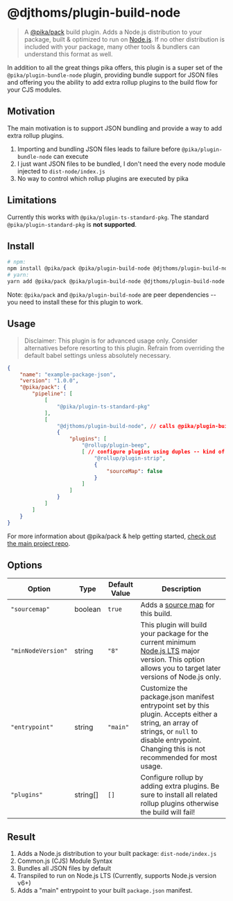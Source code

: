 # @djthoms/plugin-build-node

> A [@pika/pack](https://github.com/pikapkg/pack) build plugin.
> Adds a Node.js distribution to your package, built & optimized to run on [Node.js](https://nodejs.org/). If no other distribution is included with your package, many other tools & bundlers can understand this format as well.

In addition to all the great things pika offers, this plugin is a super set of the `@pika/plugin-bundle-node` plugin, providing bundle support for JSON files and offering you the ability to add extra rollup plugins to the build flow for your CJS modules.

## Motivation
The main motivation is to support JSON bundling and provide a way to add extra rollup plugins.

1. Importing and bundling JSON files leads to failure before `@pika/plugin-bundle-node` can execute
2. I just want JSON files to be bundled, I don't need the every node module injected to `dist-node/index.js`
3. No way to control which rollup plugins are executed by pika

## Limitations
Currently this works with `@pika/plugin-ts-standard-pkg`. The standard `@pika/plugin-standard-pkg` is **not supported**.

## Install

```sh
# npm:
npm install @pika/pack @pika/plugin-build-node @djthoms/plugin-build-node --save-dev
# yarn:
yarn add @pika/pack @pika/plugin-build-node @djthoms/plugin-build-node --dev
```

Note: `@pika/pack` and `@pika/plugin-build-node` are peer dependencies -- you need to install these for this plugin to work.

## Usage

> Disclaimer: This plugin is for advanced usage only. Consider alternatives before resorting to this plugin. Refrain from overriding the default babel settings unless absolutely necessary.

```json
{
    "name": "example-package-json",
    "version": "1.0.0",
    "@pika/pack": {
        "pipeline": [
            [
                "@pika/plugin-ts-standard-pkg"
            ],
            [
                "@djthoms/plugin-build-node", // calls @pika/plugin-build-node internally
                {
                    "plugins": [
                        "@rollup/plugin-beep",
                        [ // configure plugins using duples -- kind of like how we configure @babel/preset-env ;)
                            "@rollup/plugin-strip",
                            {
                                "sourceMap": false
                            }
                        ]
                    ]
                }
            ]
        ]
    }
}
```

For more information about @pika/pack & help getting started, [check out the main project repo](https://github.com/pikapkg/pack).

## Options

| Option             | Type     | Default Value | Description                                                                                                                                                                                        |
|--------------------|----------|---------------|----------------------------------------------------------------------------------------------------------------------------------------------------------------------------------------------------|
| `"sourcemap"`      | boolean  | `true`          | Adds a [source map](https://www.html5rocks.com/en/tutorials/developertools/sourcemaps/) for this build.                                                                                            |
| `"minNodeVersion"` | string   | `"8"`           | This plugin will build your package for the current minimum [Node.js LTS](https://github.com/nodejs/Release) major version. This option allows you to target later versions of Node.js only.       |
| `"entrypoint"`     | string   | `"main"`        | Customize the package.json manifest entrypoint set by this plugin. Accepts either a string, an array of strings, or `null` to disable entrypoint. Changing this is not recommended for most usage. |
| `"plugins"`        | string[] | `[]`            | Configure rollup by adding extra plugins. Be sure to install all related rollup plugins otherwise the build will fail!                                                                             |

## Result

1. Adds a Node.js distribution to your built package: `dist-node/index.js`
2. Common.js (CJS) Module Syntax
3. Bundles all JSON files by default
4. Transpiled to run on Node.js LTS (Currently, supports Node.js version v6+)
5. Adds a "main" entrypoint to your built `package.json` manifest.
